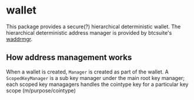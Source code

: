 # wallet

This package provides a secure(?) hierarchical deterministic wallet. The hierarchical deterministic address manager is provided by btcsuite's [waddrmgr](http://godoc.org/github.com/btcsuite/btcwallet/waddrmgr). 

## How address management works

When a wallet is created, `Manager` is created as part of the wallet. A `ScopedKeyManager` is a sub key manager under the main root key manager; each scoped key managagers handles the cointype key for a particular key scope (m/purpose/cointype)

